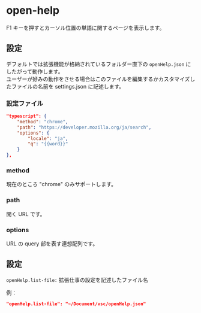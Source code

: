 # open-help
F1 キーを押すとカーソル位置の単語に関するページを表示します。

## 設定
デフォルトでは拡張機能が格納されているフォルダー直下の `openHelp.json` にしたがって動作します。  
ユーザーが好みの動作をさせる場合はこのファイルを編集するかカスタマイズしたファイルの名前を settings.json に記述します。

### 設定ファイル
```json
"typescript": {
    "method": "chrome", 
    "path": "https://developer.mozilla.org/ja/search",
    "options": {
        "locale": "ja",
        "q": "{{word}}"
    }
},
```
### method
現在のところ "chrome" のみサポートします。

### path
開く URL です。

### options
URL の query 部を表す連想配列です。

## 設定
`openHelp.list-file:` 拡張仕事の設定を記述したファイル名 

例：
```json
"openHelp.list-file": "~/Document/vsc/openHelp.json"
```
